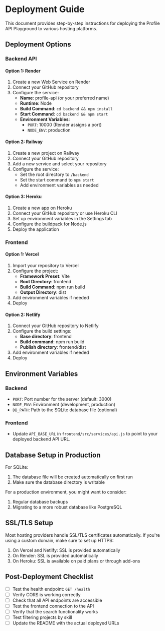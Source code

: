 # Deployment Guide

This document provides step-by-step instructions for deploying the Profile API Playground to various hosting platforms.

## Deployment Options

### Backend API

#### Option 1: Render

1. Create a new Web Service on Render
2. Connect your GitHub repository
3. Configure the service:
   - **Name**: profile-api (or your preferred name)
   - **Runtime**: Node
   - **Build Command**: `cd backend && npm install`
   - **Start Command**: `cd backend && npm start`
   - **Environment Variables**:
     - `PORT`: 10000 (Render assigns a port)
     - `NODE_ENV`: production

#### Option 2: Railway

1. Create a new project on Railway
2. Connect your GitHub repository
3. Add a new service and select your repository
4. Configure the service:
   - Set the root directory to `/backend`
   - Set the start command to `npm start`
   - Add environment variables as needed

#### Option 3: Heroku

1. Create a new app on Heroku
2. Connect your GitHub repository or use Heroku CLI
3. Set up environment variables in the Settings tab
4. Configure the buildpack for Node.js
5. Deploy the application

### Frontend

#### Option 1: Vercel

1. Import your repository to Vercel
2. Configure the project:
   - **Framework Preset**: Vite
   - **Root Directory**: frontend
   - **Build Command**: npm run build
   - **Output Directory**: dist
3. Add environment variables if needed
4. Deploy

#### Option 2: Netlify

1. Connect your GitHub repository to Netlify
2. Configure the build settings:
   - **Base directory**: frontend
   - **Build command**: npm run build
   - **Publish directory**: frontend/dist
3. Add environment variables if needed
4. Deploy

## Environment Variables

### Backend

- `PORT`: Port number for the server (default: 3000)
- `NODE_ENV`: Environment (development, production)
- `DB_PATH`: Path to the SQLite database file (optional)

### Frontend

- Update `API_BASE_URL` in `frontend/src/services/api.js` to point to your deployed backend API URL.

## Database Setup in Production

For SQLite:
1. The database file will be created automatically on first run
2. Make sure the database directory is writable

For a production environment, you might want to consider:
1. Regular database backups
2. Migrating to a more robust database like PostgreSQL

## SSL/TLS Setup

Most hosting providers handle SSL/TLS certificates automatically. If you're using a custom domain, make sure to set up HTTPS:

1. On Vercel and Netlify: SSL is provided automatically
2. On Render: SSL is provided automatically
3. On Heroku: SSL is available on paid plans or through add-ons

## Post-Deployment Checklist

- [ ] Test the health endpoint: `GET /health`
- [ ] Verify CORS is working correctly
- [ ] Check that all API endpoints are accessible
- [ ] Test the frontend connection to the API
- [ ] Verify that the search functionality works
- [ ] Test filtering projects by skill
- [ ] Update the README with the actual deployed URLs
